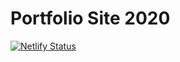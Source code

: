 # Portfolio Site 2020

[![Netlify Status](https://api.netlify.com/api/v1/badges/2f662c6b-5213-40de-8984-8fb3bf140615/deploy-status)](https://app.netlify.com/sites/sleepy-lalande-c85777/deploys)
